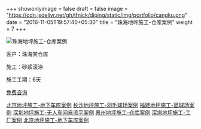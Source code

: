 +++
showonlyimage = false
draft = false
image = "https://cdn.jsdelivr.net/gh/tfnick/diping/static/img/portfolio/cangku.png"
date = "2016-11-05T19:57:40+05:30"
title = "珠海地坪施工-仓库案例"
weight = 7
+++

![珠海地坪施工-仓库案例](https://cdn.jsdelivr.net/gh/tfnick/diping/static/img/portfolio/cangku.png)


客户：珠海某仓库

施工：砂浆滚涂 

施工工期：6天

[免费咨询](/contact/)

[北京地坪施工-地下车库案例](/portfolio/beijingdipingshigong/)
[长沙地坪施工-羽毛球场案例](/portfolio/changshadipingshigong/)
[福建地坪施工-篮球场案例](/portfolio/fujiandipingshigong/)
[深圳地坪施工-无人车间自流平案例](/portfolio/shenzhengdipingshigong-2/)
[惠州地坪施工-仓库案例](/portfolio/huizhoudipingshigong/)
[深圳地坪施工-工厂案例](/portfolio/shenzhengdipingshigong-1/)
[北京地坪施工-地下车库案例](/portfolio/beijingdipingshigong/)
